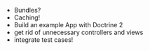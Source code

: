 * Bundles?
* Caching!
* Build an example App with Doctrine 2
* get rid of unnecessary controllers and views
* integrate test cases!